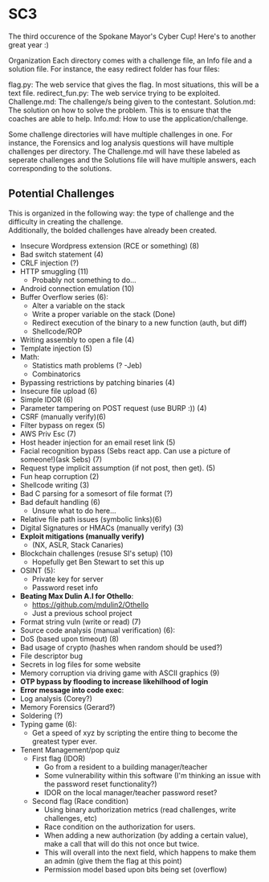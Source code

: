 # SC3
The third occurence of the Spokane Mayor's Cyber Cup! Here's to another great year :)

Organization
Each directory comes with a challenge file, an Info file and a solution file.
For instance, the easy redirect folder has four files:

flag.py: The web service that gives the flag. In most situations, this will be a text file.
redirect_fun.py: The web service trying to be exploited.
Challenge.md: The challenge/s being given to the contestant.
Solution.md: The solution on how to solve the problem. This is to ensure that the coaches are able to help.
Info.md: How to use the application/challenge.

Some challenge directories will have multiple challenges in one. For instance, the Forensics and log analysis questions will have multiple challenges per directory. The Challenge.md will have these labeled as seperate challenges and the Solutions file will have multiple answers, each corresponding to the solutions.


## Potential Challenges 
This is organized in the following way: the type of challenge and the difficulty in creating the challenge.   
Additionally, the bolded challenges have already been created. 

- Insecure Wordpress extension (RCE or something) (8)
- Bad switch statement (4) 
- CRLF injection (?)
- HTTP smuggling (11)
	- Probably not something to do...
- Android connection emulation (10)
- Buffer Overflow series (6): 
	- Alter a variable on the stack 
	- Write a proper variable on the stack (Done) 
	- Redirect execution of the binary to a new function (auth, but diff) 
	- Shellcode/ROP
- Writing assembly to open a file (4) 
- Template injection (5)
- Math: 
	- Statistics math problems (? -Jeb)
	- Combinatorics
- Bypassing restrictions by patching binaries (4)
- Insecure file upload (6)
- Simple IDOR (6)
- Parameter tampering on POST request (use BURP :)) (4)
- CSRF (manually verify)(6)
- Filter bypass on regex (5)
- AWS Priv Esc (7)
- Host header injection for an email reset link (5)
- Facial recognition bypass (Sebs react app. Can use a picture of someone!)(ask Sebs) (7)
- Request type implicit assumption (if not post, then get). (5)
- Fun heap corruption (2)
- Shellcode writing (3)
- Bad C parsing for a somesort of file format (?)
- Bad default handling (6) 
  - Unsure what to do here...
- Relative file path issues (symbolic links)(6)
- Digital Signatures or HMACs (manually verify) (3)
- **Exploit mitigations (manually verify)**
	- (NX, ASLR, Stack Canaries)
- Blockchain challenges (resuse SI's setup) (10)
	- Hopefully get Ben Stewart to set this up
- OSINT (5):
	- Private key for server 
	- Password reset info
- **Beating Max Dulin A.I for Othello**:
	- https://github.com/mdulin2/Othello
	- Just a previous school project 
- Format string vuln (write or read) (7) 
- Source code analysis (manual verification) (6):
- DoS (based upon timeout) (8)
- Bad usage of crypto (hashes when random should be used?) 
- File descriptor bug
- Secrets in log files for some website 
- Memory corruption via driving game with ASCII graphics  (9) 
- **OTP bypass by flooding to increase likehilhood of login** 
- **Error message into code exec**: 
- Log analysis (Corey?) 
- Memory Forensics (Gerard?) 
- Soldering (?) 
- Typing game (6): 
	- Get a speed of xyz by scripting the entire thing to become the greatest typer ever. 
- Tenent Management/pop quiz
	- First flag (IDOR) 
		- Go from a resident to a building manager/teacher
		- Some vulnerability within this software (I'm thinking an issue with the password reset functionality?) 
		- IDOR on the local manager/teacher password reset? 
	- Second flag (Race condition) 
		- Using binary authorization metrics (read challenges, write challenges, etc) 
		- Race condition on the authorization for users. 
		- When adding a new authorization (by adding a certain value), make a call that will do this not once but twice.
		- This will overall into the next field, which happens to make them an admin (give them the flag at this point) 
		- Permission model based upon bits being set (overflow)
		
